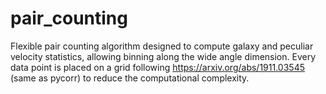 # pair_counting
Flexible pair counting algorithm designed to compute galaxy and peculiar velocity statistics, allowing binning along the wide angle dimension.
Every data point is placed on a grid following https://arxiv.org/abs/1911.03545 (same as pycorr) to reduce the computational complexity.
